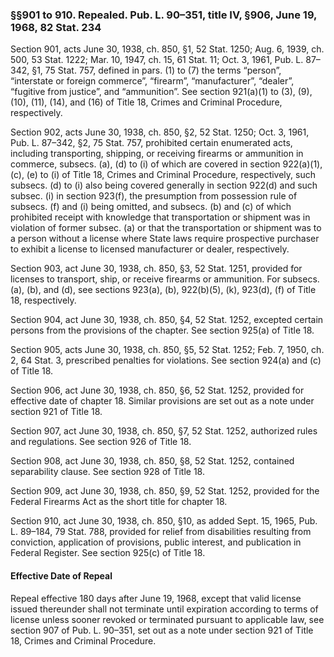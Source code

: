 ### §§901 to 910. Repealed. Pub. L. 90–351, title IV, §906, June 19, 1968, 82 Stat. 234 ###

Section 901, acts June 30, 1938, ch. 850, §1, 52 Stat. 1250; Aug. 6, 1939, ch. 500, 53 Stat. 1222; Mar. 10, 1947, ch. 15, 61 Stat. 11; Oct. 3, 1961, Pub. L. 87–342, §1, 75 Stat. 757, defined in pars. (1) to (7) the terms “person”, “interstate or foreign commerce”, “firearm”, “manufacturer”, “dealer”, “fugitive from justice”, and “ammunition”. See section 921(a)(1) to (3), (9), (10), (11), (14), and (16) of Title 18, Crimes and Criminal Procedure, respectively.

Section 902, acts June 30, 1938, ch. 850, §2, 52 Stat. 1250; Oct. 3, 1961, Pub. L. 87–342, §2, 75 Stat. 757, prohibited certain enumerated acts, including transporting, shipping, or receiving firearms or ammunition in commerce, subsecs. (a), (d) to (i) of which are covered in section 922(a)(1), (c), (e) to (i) of Title 18, Crimes and Criminal Procedure, respectively, such subsecs. (d) to (i) also being covered generally in section 922(d) and such subsec. (i) in section 923(f), the presumption from possession rule of subsecs. (f) and (i) being omitted, and subsecs. (b) and (c) of which prohibited receipt with knowledge that transportation or shipment was in violation of former subsec. (a) or that the transportation or shipment was to a person without a license where State laws require prospective purchaser to exhibit a license to licensed manufacturer or dealer, respectively.

Section 903, act June 30, 1938, ch. 850, §3, 52 Stat. 1251, provided for licenses to transport, ship, or receive firearms or ammunition. For subsecs. (a), (b), and (d), see sections 923(a), (b), 922(b)(5), (k), 923(d), (f) of Title 18, respectively.

Section 904, act June 30, 1938, ch. 850, §4, 52 Stat. 1252, excepted certain persons from the provisions of the chapter. See section 925(a) of Title 18.

Section 905, acts June 30, 1938, ch. 850, §5, 52 Stat. 1252; Feb. 7, 1950, ch. 2, 64 Stat. 3, prescribed penalties for violations. See section 924(a) and (c) of Title 18.

Section 906, act June 30, 1938, ch. 850, §6, 52 Stat. 1252, provided for effective date of chapter 18. Similar provisions are set out as a note under section 921 of Title 18.

Section 907, act June 30, 1938, ch. 850, §7, 52 Stat. 1252, authorized rules and regulations. See section 926 of Title 18.

Section 908, act June 30, 1938, ch. 850, §8, 52 Stat. 1252, contained separability clause. See section 928 of Title 18.

Section 909, act June 30, 1938, ch. 850, §9, 52 Stat. 1252, provided for the Federal Firearms Act as the short title for chapter 18.

Section 910, act June 30, 1938, ch. 850, §10, as added Sept. 15, 1965, Pub. L. 89–184, 79 Stat. 788, provided for relief from disabilities resulting from conviction, application of provisions, public interest, and publication in Federal Register. See section 925(c) of Title 18.

#### Effective Date of Repeal ####

Repeal effective 180 days after June 19, 1968, except that valid license issued thereunder shall not terminate until expiration according to terms of license unless sooner revoked or terminated pursuant to applicable law, see section 907 of Pub. L. 90–351, set out as a note under section 921 of Title 18, Crimes and Criminal Procedure.